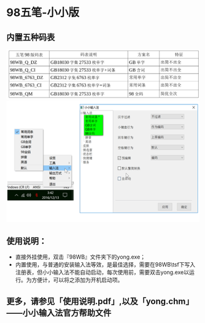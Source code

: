 # 98五笔-小小版

## 内置五种码表

![码表](./xxwb.png)
![设定](./xxwb1.png)


## 使用说明：

* 直接外挂使用，双击『98WB』文件夹下的yong.exe；
* 内置使用，与普通的安装输入法等效，是最佳选择，需要在98WB\tsf下写入注册表，但小小输入法不能自动启动，每次使用前，需要双击yong.exe以运行。为方便计，可以将之添加为开机启动项。


## 更多，请参见「使用说明.pdf」,以及「yong.chm」——小小输入法官方帮助文件
